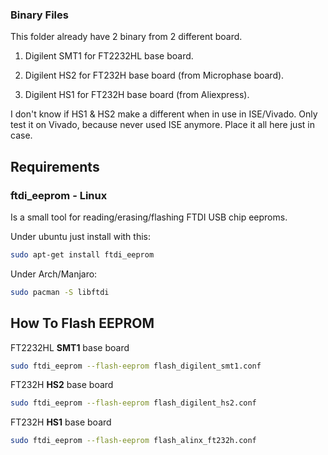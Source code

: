 ### Binary Files

This folder already have 2 binary from 2 different board.

1. Digilent SMT1 for FT2232HL base board.

2. Digilent HS2 for FT232H base board (from Microphase board).

3. Digilent HS1 for FT232H base board (from Aliexpress).

I don't know if HS1 & HS2 make a different when in use in ISE/Vivado. Only test it on Vivado, because never used ISE anymore. Place it all here just in case. 

## Requirements

### ftdi_eeprom - Linux

Is a small tool for reading/erasing/flashing FTDI USB chip eeproms.

Under ubuntu just install with this:

```bash
sudo apt-get install ftdi_eeprom
```

Under Arch/Manjaro:

```bash
sudo pacman -S libftdi
```

## How To Flash EEPROM

FT2232HL **SMT1** base board

```bash
sudo ftdi_eeprom --flash-eeprom flash_digilent_smt1.conf
```

FT232H **HS2** base board 

```bash
sudo ftdi_eeprom --flash-eeprom flash_digilent_hs2.conf
```

FT232H **HS1** base board

```bash
sudo ftdi_eeprom --flash-eeprom flash_alinx_ft232h.conf
```

